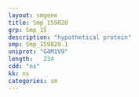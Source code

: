 ```yaml
---
layout: smgene
title: Smp_159820
grp: Smp_15
description: "hypothetical protein"
smp: Smp_159820.1
uniprot: "G4M1V9"
length:   234
cdd: "ns"
kk: ns
categories: sm
---
```

